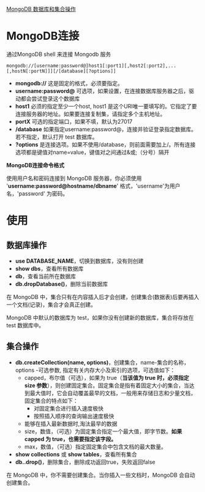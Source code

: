 [MongoDB 数据库和集合操作](https://www.cnblogs.com/yjh1995/p/14164173.html)

# MongoDB连接

通过MongoDB shell 来连接 Mongodb 服务

```
mongodb://[username:password@]host1[:port1][,host2[:port2],...[,hostN[:portN]]][/[database][?options]]
```

- **mongodb://** 这是固定的格式，必须要指定。
- **username:password@** 可选项，如果设置，在连接数据库服务器之后，驱动都会尝试登录这个数据库
- **host1** 必须的指定至少一个host, host1 是这个URI唯一要填写的。它指定了要连接服务器的地址。如果要连接复制集，请指定多个主机地址。
- **portX** 可选的指定端口，如果不填，默认为27017
- **/database** 如果指定username:password@，连接并验证登录指定数据库。若不指定，默认打开 test 数据库。
- **?options** 是连接选项。如果不使用/database，则前面需要加上/。所有连接选项都是键值对name=value，键值对之间通过&或;（分号）隔开

**MongoDB连接命令格式**

使用用户名和密码连接到 MongoDB 服务器，你必须使用 '**username:password@hostname/dbname**' 格式，'username'为用户名，'password' 为密码。

# 使用

## 数据库操作

- **use DATABASE_NAME**，切换到数据库，没有则创建
- **show dbs**，查看所有数据库
- **db**，查看当前所在数据库
- **db.dropDatabase()**，删除当前数据库

在 MongoDB 中，集合只有在内容插入后才会创建，创建集合(数据表)后要再插入一个文档(记录)，集合才会真正创建。

MongoDB 中默认的数据库为 test，如果你没有创建新的数据库，集合将存放在 test 数据库中。

## 集合操作

- **db.createCollection(name, options)**，创建集合，name-集合的名称，options -可选参数, 指定有关内存大小及索引的选项，可选值如下：
  - capped，布尔值（可选），如果为 true（**当该值为 true 时，必须指定 size 参数**），则创建固定集合。固定集合是指有着固定大小的集合，当达到最大值时，它会自动覆盖最早的文档，一般用来存储日志和少量文档，固定集合的特点如下：
    - 对固定集合进行插入速度极快
    - 按照插入顺序的查询输出速度极快
  - 能够在插入最新数据时,淘汰最早的数据
  - size，数值，（可选）为固定集合指定一个最大值，即字节数。**如果 capped 为 true，也需要指定该字段。**
  - max，数值，（可选）指定固定集合中包含文档的最大数量。
- **show collections** 或 **show tables**，查看所有集合
- **db.<collection>.drop()**，删除集合，删除成功返回true，失败返回false

在 MongoDB 中，你不需要创建集合。当你插入一些文档时，MongoDB 会自动创建集合。